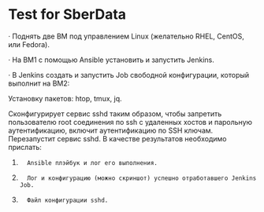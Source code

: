 # Test for SberData

·       Поднять две ВМ под управлением Linux (желательно RHEL, CentOS, или Fedora).

·       На ВМ1 c помощью Ansible установить и запустить Jenkins.

·       В Jenkins создать и запустить Job свободной конфигурации, который выполнит на ВМ2:

Установку пакетов: htop, tmux, jq.

Сконфигурирует сервис sshd таким образом, чтобы запретить пользователю root соединения по ssh с удаленных хостов и парольную аутентификацию, включит аутентификацию по SSH ключам. Перезапустит сервис sshd.
              В качестве результатов необходимо прислать:

1.       Ansible плэйбук и лог его выполнения.

2.       Лог и конфигурацию (можно скриншот) успешно отработавшего Jenkins Job.

3.       Файл конфигурации sshd. 